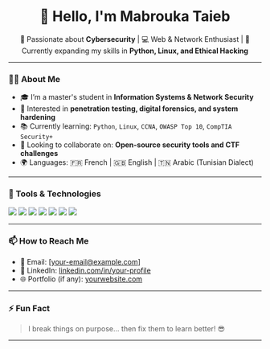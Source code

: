 <h1 align="center">👋 Hello, I'm Mabrouka Taieb</h1>

<p align="center">
  🚀 Passionate about <strong>Cybersecurity</strong> | 💻 Web & Network Enthusiast | 🌱 Currently expanding my skills in <strong>Python, Linux, and Ethical Hacking</strong>
</p>

---

### 👩‍💻 About Me

- 🎓 I’m a master's student in **Information Systems & Network Security**  
- 🔐 Interested in **penetration testing, digital forensics, and system hardening**  
- 📚 Currently learning: `Python`, `Linux`, `CCNA`, `OWASP Top 10`, `CompTIA Security+`  
- 🤝 Looking to collaborate on: **Open-source security tools and CTF challenges**
- 🌍 Languages: 🇫🇷 French | 🇬🇧 English | 🇹🇳 Arabic (Tunisian Dialect)

---

### 🚀 Tools & Technologies

<p>
  <img src="https://img.shields.io/badge/Linux-FCC624?style=flat&logo=linux&logoColor=black"/>
  <img src="https://img.shields.io/badge/Python-3776AB?style=flat&logo=python&logoColor=white"/>
  <img src="https://img.shields.io/badge/Bash-121011?style=flat&logo=gnu-bash&logoColor=white"/>
  <img src="https://img.shields.io/badge/HTML-E34F26?style=flat&logo=html5&logoColor=white"/>
  <img src="https://img.shields.io/badge/CSS-1572B6?style=flat&logo=css3&logoColor=white"/>
  <img src="https://img.shields.io/badge/MySQL-4479A1?style=flat&logo=mysql&logoColor=white"/>
  <img src="https://img.shields.io/badge/PacketTracer-00427A?style=flat&logo=cisco&logoColor=white"/>
</p>

---

### 📫 How to Reach Me

- 📧 Email: [your-email@example.com]
- 💼 LinkedIn: [linkedin.com/in/your-profile](https://linkedin.com/in/your-profile)
- 🌐 Portfolio (if any): [yourwebsite.com](https://yourwebsite.com)

---

### ⚡ Fun Fact

> I break things on purpose... then fix them to learn better! 😎

---

<!---
mabrouka-taieb/mabrouka-taieb is a ✨ special ✨ repository because its `README.md` (this file) appears on your GitHub profile.
You can click the Preview link to take a look at your changes.
--->
